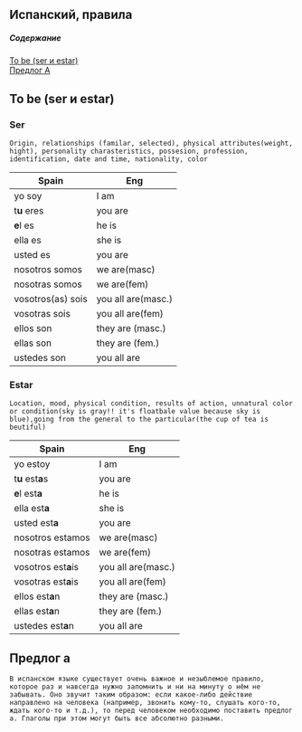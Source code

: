 Испанский, правила
---------------------

##### Содержание  
[To be (ser и estar)](#tobe)  
[Предлог А](#predlog_a)  


<a name="tobe"><h2>To be (ser и estar)</h2></a>
### Ser
`
Origin, relationships (familar, selected), physical attributes(weight, hight), personality charasteristics, possesion, profession, identification, date and time, nationality, color
`

Spain|Eng 
-- | --
yo soy | I am
t**u** eres | you are
**e**l es | he is
ella es | she is
usted es | you are
nosotros somos | we are(masc)
nosotras somos | we are(fem)
vosotros(as) sois | you all are(masc.)
vosotras sois | you all are(fem)
ellos son | they are (masc.)
ellas son | they are (fem.)
ustedes son | you all are

### Estar
`
Location, mood, physical condition, results of action, unnatural color or condition(sky is gray!! it's floatbale value because sky is blue),going from the general to the particular(the cup of tea is beutiful) 
`

Spain | Eng
--- | ---
yo estoy | I am
t**u** est**a**s | you are	
**e**l est**a**	| he is	
ella est**a**	| she is	
usted est**a** | you are	
nosotros estamos | we are(masc)
nosotras estamos | we are(fem)
vosotros est**a**is | you all are(masc.)
vosotras est**a**is | you all are(fem)
ellos est**a**n	| they are (masc.)
ellas est**a**n	| they are (fem.)
ustedes est**a**n	| you all are

<a name="predlog_a"><h2>Предлог а</h2></a>
`В испанском языке существует очень важное и незыблемое правило, которое раз и навсегда нужно запомнить и ни на минуту о нём не забывать. Оно звучит таким образом: если какое-либо действие направлено на человека (например, звонить кому-то, слушать кого-то, ждать кого-то и т.д.), то перед человеком необходимо поставить предлог a. Глаголы при этом могут быть все абсолютно разными.`





